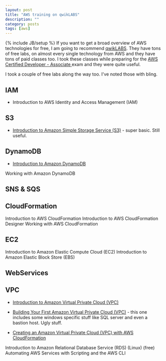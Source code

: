 ```yaml
---
layout: post
title: "AWS training on qwikLABS"
description: ""
category: posts
tags: [aws]
---
```

{% include JB/setup %}
If you want to get a broad overview of AWS technologies for free, I am going to recommend [qwikLABS](https://qwiklabs.com). They have tons of free labs, on almost every single technology from AWS and they have tons of paid classes too. I took these classes while preparing for the [AWS Certified Developer - Associate ](https://aws.amazon.com/certification/certified-developer-associate/) exam and they were quite useful.

I took a couple of free labs along the way too. I've noted those with bling.

## IAM
* Introduction to AWS Identity and Access Management (IAM)

## S3
* [Introduction to Amazon Simple Storage Service (S3)](https://qwiklabs.com/focuses/2355) - super basic. Still useful.

## DynamoDB
* [Introduction to Amazon DynamoDB](https://qwiklabs.com/focuses/2376?search=124042)

Working with Amazon DynamoDB

## SNS & SQS


## CloudFormation
Introduction to AWS CloudFormation
Introduction to AWS CloudFormation Designer
Working with AWS CloudFormation

## EC2
Introduction to Amazon Elastic Compute Cloud (EC2)
Introduction to Amazon Elastic Block Store (EBS)

## WebServices

## VPC
* [Introduction to Amazon Virtual Private Cloud (VPC)](https://qwiklabs.com/focuses/2546?search=124038)

* [Building Your First Amazon Virtual Private Cloud (VPC)](https://qwiklabs.com/focuses/2546?search=124048) - this one includes some windows specific stuff like SQL server and even a bastion host. Ugly stuff.

* [Creating an Amazon Virtual Private Cloud (VPC) with AWS CloudFormation](https://qwiklabs.com/focuses/2640?search=151828)

Introduction to Amazon Relational Database Service (RDS) (Linux) (free)
Automating AWS Services with Scripting and the AWS CLI
